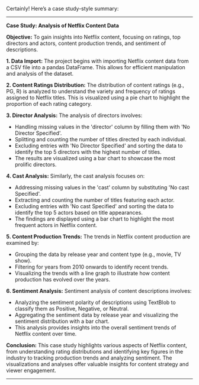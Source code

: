Certainly! Here’s a case study-style summary:

---

**Case Study: Analysis of Netflix Content Data**

**Objective:**
To gain insights into Netflix content, focusing on ratings, top directors and actors, content production trends, and sentiment of descriptions.

**1. Data Import:**
The project begins with importing Netflix content data from a CSV file into a pandas DataFrame. This allows for efficient manipulation and analysis of the dataset.

**2. Content Ratings Distribution:**
The distribution of content ratings (e.g., PG, R) is analyzed to understand the variety and frequency of ratings assigned to Netflix titles. This is visualized using a pie chart to highlight the proportion of each rating category.

**3. Director Analysis:**
The analysis of directors involves:
   - Handling missing values in the 'director' column by filling them with 'No Director Specified'.
   - Splitting and counting the number of titles directed by each individual.
   - Excluding entries with 'No Director Specified' and sorting the data to identify the top 5 directors with the highest number of titles.
   - The results are visualized using a bar chart to showcase the most prolific directors.

**4. Cast Analysis:**
Similarly, the cast analysis focuses on:
   - Addressing missing values in the 'cast' column by substituting 'No cast Specified'.
   - Extracting and counting the number of titles featuring each actor.
   - Excluding entries with 'No cast Specified' and sorting the data to identify the top 5 actors based on title appearances.
   - The findings are displayed using a bar chart to highlight the most frequent actors in Netflix content.

**5. Content Production Trends:**
The trends in Netflix content production are examined by:
   - Grouping the data by release year and content type (e.g., movie, TV show).
   - Filtering for years from 2010 onwards to identify recent trends.
   - Visualizing the trends with a line graph to illustrate how content production has evolved over the years.

**6. Sentiment Analysis:**
Sentiment analysis of content descriptions involves:
   - Analyzing the sentiment polarity of descriptions using TextBlob to classify them as Positive, Negative, or Neutral.
   - Aggregating the sentiment data by release year and visualizing the sentiment distribution with a bar chart.
   - This analysis provides insights into the overall sentiment trends of Netflix content over time.

**Conclusion:**
This case study highlights various aspects of Netflix content, from understanding rating distributions and identifying key figures in the industry to tracking production trends and analyzing sentiment. The visualizations and analyses offer valuable insights for content strategy and viewer engagement.

---

